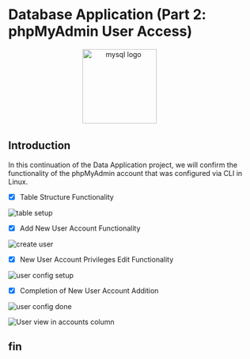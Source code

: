 # Database Application (Part 2: phpMyAdmin User Access)

<div align="center">
  <img src="https://upload.wikimedia.org/wikipedia/commons/thumb/2/2f/PhpMyAdmin_logo_2010_hidef.svg/1200px-PhpMyAdmin_logo_2010_hidef.svg.png" height="150" alt="mysql logo"  />
  <img width="50" />
</div>

## Introduction

In this continuation of the Data Application project, we will confirm the functionality of the phpMyAdmin account that was configured via CLI in Linux. 

 - [x] Table Structure Functionality

![table setup](https://imgur.com/Hgilx0G.jpg) 

 - [x] Add New User Account Functionality

![create user](https://imgur.com/kAry64e.jpg) 

 - [x] New User Account Privileges Edit Functionality

![user config setup](https://imgur.com/Wyj1My2.jpg) 

 - [x] Completion of New User Account Addition

![user config done](https://imgur.com/8ivTIR6.jpg) 

![User view in accounts column](https://imgur.com/I4chBqV.jpg) 

## fin
